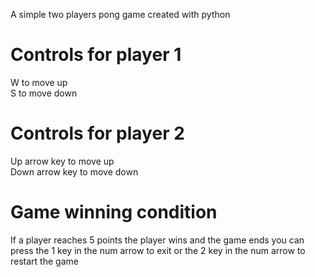 A simple two players pong game created with python

# Controls for player 1
W to move up <br>
S to move down 

# Controls for player 2
Up arrow key to move up <br>
Down arrow key to move down

# Game winning condition
If a player reaches 5 points the player wins and the game ends you can press the 1 key in the num arrow to exit or the 2 key in the num arrow to restart the game
